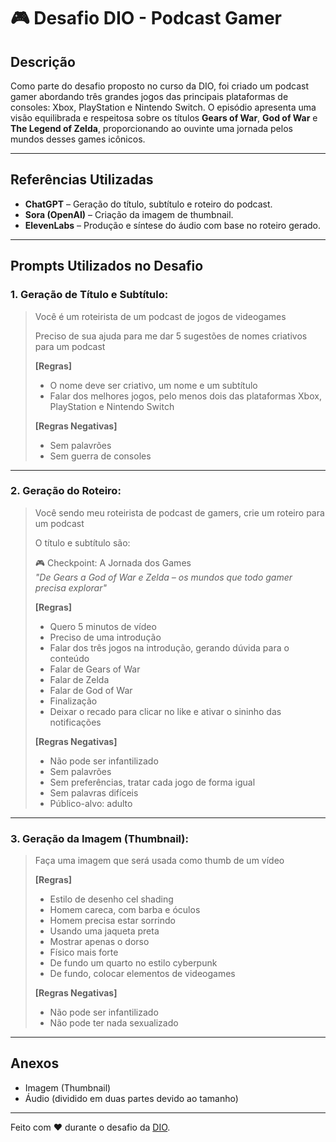 # 🎮 Desafio DIO - Podcast Gamer

## Descrição

Como parte do desafio proposto no curso da DIO, foi criado um podcast gamer abordando três grandes jogos das principais plataformas de consoles: Xbox, PlayStation e Nintendo Switch. O episódio apresenta uma visão equilibrada e respeitosa sobre os títulos **Gears of War**, **God of War** e **The Legend of Zelda**, proporcionando ao ouvinte uma jornada pelos mundos desses games icônicos.

---

## Referências Utilizadas

- **ChatGPT** – Geração do título, subtítulo e roteiro do podcast.
- **Sora (OpenAI)** – Criação da imagem de thumbnail.
- **ElevenLabs** – Produção e síntese do áudio com base no roteiro gerado.

---

## Prompts Utilizados no Desafio

### 1. Geração de Título e Subtítulo:

> Você é um roteirista de um podcast de jogos de videogames  
>  
> Preciso de sua ajuda para me dar 5 sugestões de nomes criativos para um podcast
> 
> **[Regras]**
> - O nome deve ser criativo, um nome e um subtítulo
> - Falar dos melhores jogos, pelo menos dois das plataformas Xbox, PlayStation e Nintendo Switch
>
> **[Regras Negativas]**
> - Sem palavrões
> - Sem guerra de consoles

---

### 2. Geração do Roteiro:

> Você sendo meu roteirista de podcast de gamers, crie um roteiro para um podcast
> 
> O título e subtítulo são:
> 
> 🎮 Checkpoint: A Jornada dos Games  
> _"De Gears a God of War e Zelda – os mundos que todo gamer precisa explorar"_
> 
> **[Regras]**
> - Quero 5 minutos de vídeo
> - Preciso de uma introdução
> - Falar dos três jogos na introdução, gerando dúvida para o conteúdo
> - Falar de Gears of War
> - Falar de Zelda
> - Falar de God of War
> - Finalização
> - Deixar o recado para clicar no like e ativar o sininho das notificações
> 
> **[Regras Negativas]**
> - Não pode ser infantilizado
> - Sem palavrões
> - Sem preferências, tratar cada jogo de forma igual
> - Sem palavras difíceis
> - Público-alvo: adulto

---

### 3. Geração da Imagem (Thumbnail):

> Faça uma imagem que será usada como thumb de um vídeo
>
> **[Regras]**
> - Estilo de desenho cel shading
> - Homem careca, com barba e óculos
> - Homem precisa estar sorrindo
> - Usando uma jaqueta preta
> - Mostrar apenas o dorso
> - Físico mais forte
> - De fundo um quarto no estilo cyberpunk
> - De fundo, colocar elementos de videogames
>
> **[Regras Negativas]**
> - Não pode ser infantilizado
> - Não pode ter nada sexualizado

---

## Anexos

- Imagem (Thumbnail)
- Áudio (dividido em duas partes devido ao tamanho)

---

Feito com ❤️ durante o desafio da [DIO](https://www.dio.me/).

